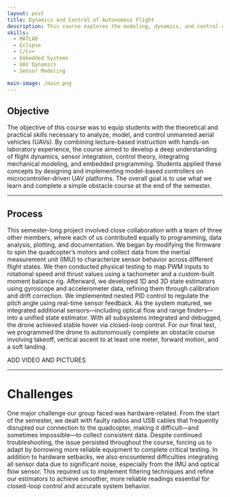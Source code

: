 ```yaml
---
layout: post
title: Dynamics and Control of Autonomous Flight
description: This course explores the modeling, dynamics, and control of unmanned aerial vehicles (UAVs), with a focus on quadcopters. Through a combination of lectures and hands-on labs, students analyze aerodynamic forces, develop kinematic and dynamic models in 3D, and apply control strategies to stabilize and maneuver UAVs. A major component involves programming a microcontroller to execute a model-based controller on a flying platform.
skills: 
  - MATLAB
  - Eclipse
  - C/C++
  - Embedded Systems
  - UAV Dynamics
  - Sensor Modeling

main-image: /main.png
---
```


## Objective
The objective of this course was to equip students with the theoretical and practical skills necessary to analyze, model, and control unmanned aerial vehicles (UAVs). By combining lecture-based instruction with hands-on laboratory experience, the course aimed to develop a deep understanding of flight dynamics, sensor integration, control theory, integrating mechanical modeling, and embedded programming. Students applied these concepts by designing and implementing model-based controllers on microcontroller-driven UAV platforms. The overall goal is to use what we learn and complete a simple obstacle course at the end of the semester. 

---

## Process
This semester-long project involved close collaboration with a team of three other members, where each of us contributed equally to programming, data analysis, plotting, and documentation. We began by modifying the firmware to spin the quadcopter’s motors and collect data from the inertial measurement unit (IMU) to characterize sensor behavior across different flight states. We then conducted physical testing to map PWM inputs to rotational speed and thrust values using a tachometer and a custom-built moment balance rig. Afterward, we developed 1D and 3D state estimators using gyroscope and accelerometer data, refining them through calibration and drift correction. We implemented nested PID control to regulate the pitch angle using real-time sensor feedback. As the system matured, we integrated additional sensors—including optical flow and range finders—into a unified state estimator. With all subsystems integrated and debugged, the drone achieved stable hover via closed-loop control. For our final test, we programmed the drone to autonomously complete an obstacle course involving takeoff, vertical ascent to at least one meter, forward motion, and a soft landing.



ADD VIDEO AND PICTURES 




---

# Challenges
One major challenge our group faced was hardware-related. From the start of the semester, we dealt with faulty radios and USB cables that frequently disrupted our connection to the quadcopter, making it difficult—and sometimes impossible—to collect consistent data. Despite continued troubleshooting, the issue persisted throughout the course, forcing us to adapt by borrowing more reliable equipment to complete critical testing. In addition to hardware setbacks, we also encountered difficulties integrating all sensor data due to significant noise, especially from the IMU and optical flow sensor. This required us to implement filtering techniques and refine our estimators to achieve smoother, more reliable readings essential for closed-loop control and accurate system behavior.


